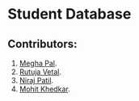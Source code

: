 # Student Database


## Contributors:

1. [Megha Pal](https://github.com/meghapal02).
2. [Rutuja Vetal]().
3. [Niraj Patil](https://github.com/niraj2347).
4. [Mohit Khedkar](https://github.com/mohitkhedkar). 